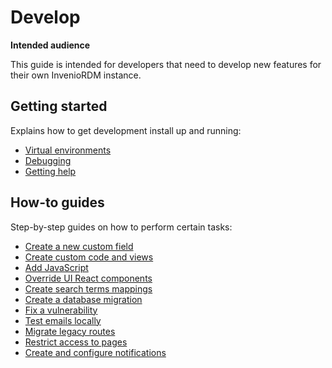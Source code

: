 # Develop

**Intended audience**

This guide is intended for developers that need to develop new features for their own InvenioRDM instance.

## Getting started

Explains how to get development install up and running:

- [Virtual environments](getting-started/virtualenvs.md)
- [Debugging](getting-started/debugging.md)
- [Getting help](getting-started/help.md)

## How-to guides

Step-by-step guides on how to perform certain tasks:

- [Create a new custom field](howtos/custom_fields.md)
- [Create custom code and views](howtos/custom_code.md)
- [Add JavaScript](howtos/add_javascript.md)
- [Override UI React components](howtos/override_components.md)
- [Create search terms mappings](howtos/search_terms_migration.md)
- [Create a database migration](howtos/alembic.md)
- [Fix a vulnerability](howtos/security-fix.md)
- [Test emails locally](howtos/dev_email.md)
- [Migrate legacy routes](howtos/route_migration.md)
- [Restrict access to pages](howtos/restrict_access.md)
- [Create and configure notifications](howtos/notifications.md)
